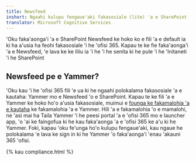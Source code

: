 ```yaml
---
title: Newsfeed
inshort: Ngaahi kulupu fengaue'aki fakasosiale (lite) 'a e SharePoint
translator: Microsoft Cognitive Services
---
```



'Oku faka'aonga'i 'a e SharePoint Newsfeed ke hoko ko e fili 'a e default ia ki ha a'usia ha feohi fakasosiale 'i he 'ofisi 365. Kapau te ke fie faka'aonga'i 'a e Newsfeed, 'e lava ke ke liliu ia 'i he 'i he senita ki he pule 'i he 'Initaneti 'i he SharePoint

## Newsfeed pe e Yammer?
'Oku kau 'i he 'ofisi 365 fili 'e ua ki he ngaahi polokalama fakasosiale 'a e kautaha: Yammer mo e Newsfeed 'o e SharePoint. Kapau te ke fili 'a e Yammer ke hoko ho'o a'usia fakasosiale, muimui e [founga ke fakamalohia 'a e kautaha](https://support.office.com/en-us/article/Enterprise-Activation-process-4f924c74-87d2-49d0-a4f6-cba3ce2b0e7c) ke fakamalohia 'a e Yammer. Hili 'a e fakamalohia 'o e mamalohi, ne 'asi mai ha Taila Yammer 'i he peesi portal 'a e 'ofisi 365 mo e launcher app, 'o 'ai ke faingofua ki he kau faka'aonga 'a e 'ofisi 365 ke a'u ki he Yammer. Foki, kapau 'oku fe'unga ho'o kulupu fengaue'aki, kau ngaue he polokalama 'e lava ke sign in ki he Yammer 'o faka'aonga'i 'enau 'akauni 365 'ofisi.

{% kau compliance.html %}

